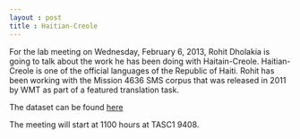 ```yaml
---
layout : post
title : Haitian-Creole
---
```

For the lab meeting on Wednesday, February 6, 2013, Rohit Dholakia is going to talk about the work he has been doing with Haitain-Creole. Haitian-Creole is one of the official languages of the Republic of Haiti. Rohit has been working with the Mission 4636 SMS corpus that was released in 2011 by WMT as part of a featured translation task. 

The dataset can be found  [here](http://statmt.org/wmt11/featured-translation-task.html)

The meeting will start at 1100 hours at TASC1 9408. 
